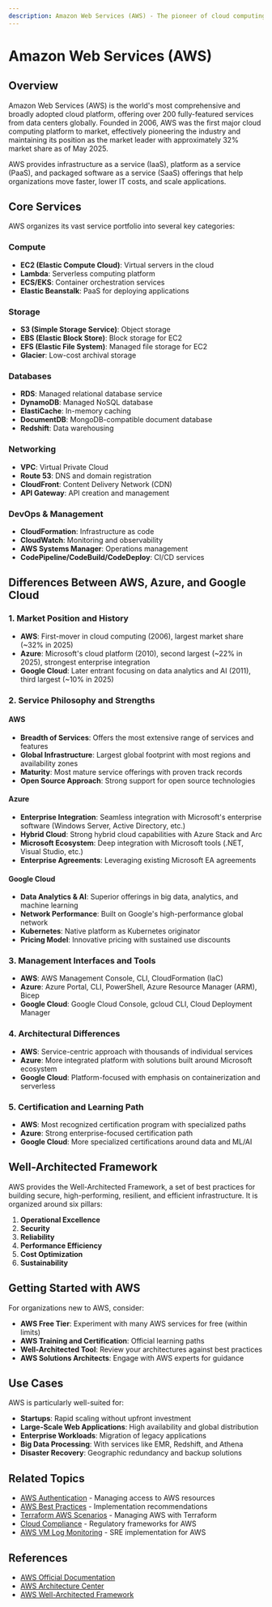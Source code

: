 ```yaml
---
description: Amazon Web Services (AWS) - The pioneer of cloud computing offerings
---
```


# Amazon Web Services (AWS)

## Overview

Amazon Web Services (AWS) is the world's most comprehensive and broadly adopted cloud platform, offering over 200 fully-featured services from data centers globally. Founded in 2006, AWS was the first major cloud computing platform to market, effectively pioneering the industry and maintaining its position as the market leader with approximately 32% market share as of May 2025.

AWS provides infrastructure as a service (IaaS), platform as a service (PaaS), and packaged software as a service (SaaS) offerings that help organizations move faster, lower IT costs, and scale applications.

## Core Services

AWS organizes its vast service portfolio into several key categories:

### Compute
- **EC2 (Elastic Compute Cloud)**: Virtual servers in the cloud
- **Lambda**: Serverless computing platform
- **ECS/EKS**: Container orchestration services
- **Elastic Beanstalk**: PaaS for deploying applications

### Storage
- **S3 (Simple Storage Service)**: Object storage
- **EBS (Elastic Block Store)**: Block storage for EC2
- **EFS (Elastic File System)**: Managed file storage for EC2
- **Glacier**: Low-cost archival storage

### Databases
- **RDS**: Managed relational database service
- **DynamoDB**: Managed NoSQL database
- **ElastiCache**: In-memory caching
- **DocumentDB**: MongoDB-compatible document database
- **Redshift**: Data warehousing

### Networking
- **VPC**: Virtual Private Cloud
- **Route 53**: DNS and domain registration
- **CloudFront**: Content Delivery Network (CDN)
- **API Gateway**: API creation and management

### DevOps & Management
- **CloudFormation**: Infrastructure as code
- **CloudWatch**: Monitoring and observability
- **AWS Systems Manager**: Operations management
- **CodePipeline/CodeBuild/CodeDeploy**: CI/CD services

## Differences Between AWS, Azure, and Google Cloud

### 1. Market Position and History

- **AWS**: First-mover in cloud computing (2006), largest market share (~32% in 2025)
- **Azure**: Microsoft's cloud platform (2010), second largest (~22% in 2025), strongest enterprise integration
- **Google Cloud**: Later entrant focusing on data analytics and AI (2011), third largest (~10% in 2025)

### 2. Service Philosophy and Strengths

#### AWS
- **Breadth of Services**: Offers the most extensive range of services and features
- **Global Infrastructure**: Largest global footprint with most regions and availability zones
- **Maturity**: Most mature service offerings with proven track records
- **Open Source Approach**: Strong support for open source technologies

#### Azure
- **Enterprise Integration**: Seamless integration with Microsoft's enterprise software (Windows Server, Active Directory, etc.)
- **Hybrid Cloud**: Strong hybrid cloud capabilities with Azure Stack and Arc
- **Microsoft Ecosystem**: Deep integration with Microsoft tools (.NET, Visual Studio, etc.)
- **Enterprise Agreements**: Leveraging existing Microsoft EA agreements

#### Google Cloud
- **Data Analytics & AI**: Superior offerings in big data, analytics, and machine learning
- **Network Performance**: Built on Google's high-performance global network
- **Kubernetes**: Native platform as Kubernetes originator
- **Pricing Model**: Innovative pricing with sustained use discounts

### 3. Management Interfaces and Tools

- **AWS**: AWS Management Console, CLI, CloudFormation (IaC)
- **Azure**: Azure Portal, CLI, PowerShell, Azure Resource Manager (ARM), Bicep
- **Google Cloud**: Google Cloud Console, gcloud CLI, Cloud Deployment Manager

### 4. Architectural Differences

- **AWS**: Service-centric approach with thousands of individual services
- **Azure**: More integrated platform with solutions built around Microsoft ecosystem
- **Google Cloud**: Platform-focused with emphasis on containerization and serverless

### 5. Certification and Learning Path

- **AWS**: Most recognized certification program with specialized paths
- **Azure**: Strong enterprise-focused certification path
- **Google Cloud**: More specialized certifications around data and ML/AI

## Well-Architected Framework

AWS provides the Well-Architected Framework, a set of best practices for building secure, high-performing, resilient, and efficient infrastructure. It is organized around six pillars:

1. **Operational Excellence**
2. **Security**
3. **Reliability**
4. **Performance Efficiency**
5. **Cost Optimization**
6. **Sustainability**

## Getting Started with AWS

For organizations new to AWS, consider:

- **AWS Free Tier**: Experiment with many AWS services for free (within limits)
- **AWS Training and Certification**: Official learning paths
- **Well-Architected Tool**: Review your architectures against best practices
- **AWS Solutions Architects**: Engage with AWS experts for guidance

## Use Cases

AWS is particularly well-suited for:

- **Startups**: Rapid scaling without upfront investment
- **Large-Scale Web Applications**: High availability and global distribution
- **Enterprise Workloads**: Migration of legacy applications
- **Big Data Processing**: With services like EMR, Redshift, and Athena
- **Disaster Recovery**: Geographic redundancy and backup solutions

## Related Topics

- [AWS Authentication](authentication.md) - Managing access to AWS resources
- [AWS Best Practices](best-practices.md) - Implementation recommendations
- [Terraform AWS Scenarios](../../../terraform/aws-scenarios.md) - Managing AWS with Terraform
- [Cloud Compliance](../../../need-to-know/cloud-compliance/README.md) - Regulatory frameworks for AWS
- [AWS VM Log Monitoring](../../../sre/senarios/aws-vm-monitoring-api.md) - SRE implementation for AWS

## References

- [AWS Official Documentation](https://docs.aws.amazon.com/)
- [AWS Architecture Center](https://aws.amazon.com/architecture/)
- [AWS Well-Architected Framework](https://aws.amazon.com/architecture/well-architected/)